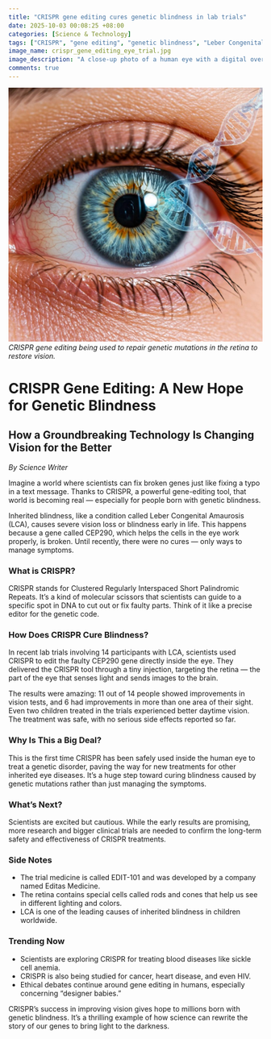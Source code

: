 ```yaml
---
title: "CRISPR gene editing cures genetic blindness in lab trials"
date: 2025-10-03 00:08:25 +08:00
categories: [Science & Technology]
tags: ["CRISPR", "gene editing", "genetic blindness", "Leber Congenital Amaurosis", "biotechnology"]
image_name: crispr_gene_editing_eye_trial.jpg
image_description: "A close-up photo of a human eye with a digital overlay showing DNA strands and a CRISPR gene-editing tool targeting a gene, symbolizing the gene therapy being applied to treat inherited blindness."
comments: true
---
```



![CRISPR gene editing being used to repair genetic mutations in the retina to restore vision.](/assets/images/crispr_gene_editing_eye_trial.jpg)
*CRISPR gene editing being used to repair genetic mutations in the retina to restore vision.*

<!-- Image Description: A close-up photo of a human eye with a digital overlay showing DNA strands and a CRISPR gene-editing tool targeting a gene, symbolizing the gene therapy being applied to treat inherited blindness. -->


# CRISPR Gene Editing: A New Hope for Genetic Blindness

## How a Groundbreaking Technology Is Changing Vision for the Better

*By Science Writer*

Imagine a world where scientists can fix broken genes just like fixing a typo in a text message. Thanks to CRISPR, a powerful gene-editing tool, that world is becoming real — especially for people born with genetic blindness.

Inherited blindness, like a condition called Leber Congenital Amaurosis (LCA), causes severe vision loss or blindness early in life. This happens because a gene called CEP290, which helps the cells in the eye work properly, is broken. Until recently, there were no cures — only ways to manage symptoms.

### What is CRISPR?
CRISPR stands for Clustered Regularly Interspaced Short Palindromic Repeats. It’s a kind of molecular scissors that scientists can guide to a specific spot in DNA to cut out or fix faulty parts. Think of it like a precise editor for the genetic code.

### How Does CRISPR Cure Blindness?
In recent lab trials involving 14 participants with LCA, scientists used CRISPR to edit the faulty CEP290 gene directly inside the eye. They delivered the CRISPR tool through a tiny injection, targeting the retina — the part of the eye that senses light and sends images to the brain.

The results were amazing: 11 out of 14 people showed improvements in vision tests, and 6 had improvements in more than one area of their sight. Even two children treated in the trials experienced better daytime vision. The treatment was safe, with no serious side effects reported so far.

### Why Is This a Big Deal?
This is the first time CRISPR has been safely used inside the human eye to treat a genetic disorder, paving the way for new treatments for other inherited eye diseases. It’s a huge step toward curing blindness caused by genetic mutations rather than just managing the symptoms.

### What’s Next?
Scientists are excited but cautious. While the early results are promising, more research and bigger clinical trials are needed to confirm the long-term safety and effectiveness of CRISPR treatments.

### Side Notes
- The trial medicine is called EDIT-101 and was developed by a company named Editas Medicine.
- The retina contains special cells called rods and cones that help us see in different lighting and colors.
- LCA is one of the leading causes of inherited blindness in children worldwide.

### Trending Now
- Scientists are exploring CRISPR for treating blood diseases like sickle cell anemia.
- CRISPR is also being studied for cancer, heart disease, and even HIV.
- Ethical debates continue around gene editing in humans, especially concerning “designer babies.”

CRISPR’s success in improving vision gives hope to millions born with genetic blindness. It’s a thrilling example of how science can rewrite the story of our genes to bring light to the darkness.


